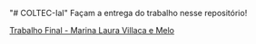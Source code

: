 "# COLTEC-IaI"
Façam a entrega do trabalho nesse repositório!

[Trabalho Final - Marina Laura Villaca e Melo][def]

[def]: TrabalhoFinal_MarinaLauraVillacaeMelo.pdf
